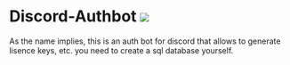 # Discord-Authbot [![](https://www.codefactor.io/repository/github/rutkuli/discord-authbot/badge)](https://www.codefactor.io/repository/github/rutkuli/discord-authbot)

As the name implies, this is an auth bot for discord that allows to generate lisence keys, etc.
you need to create a sql database yourself.
